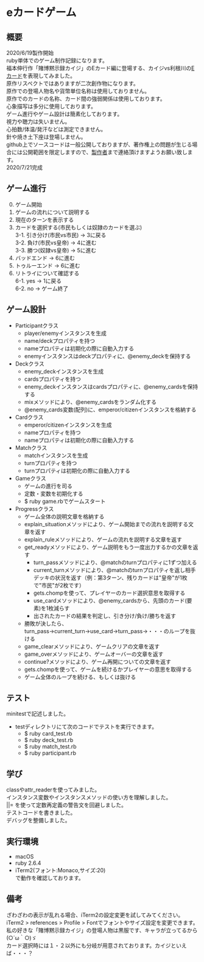 # eカードゲーム

## 概要
2020/6/19製作開始<br>
ruby単体でのゲーム制作記録になります。<br>
福本伸行作「賭博黙示録カイジ」のEカード編に登場する、カイジvs利根川の[Eカード](https://ja.wikipedia.org/wiki/%E8%B3%AD%E5%8D%9A%E9%BB%99%E7%A4%BA%E9%8C%B2%E3%82%AB%E3%82%A4%E3%82%B8#E%E3%82%AB%E3%83%BC%E3%83%89)を表現してみました。<br>
原作リスペクトではありますが二次創作物になります。<br>
原作での登場人物名や貨幣単位名称は使用しておりません。<br>
原作でのカードの名称、カード間の強弱関係は使用しております。<br>
心象描写は多分に使用しております。<br>
ゲーム進行やゲーム設計は簡素化しております。<br>
視力や聴力は失いません。<br>
心拍数/体温/発汗などは測定できません。<br>
針や焼き土下座は登場しません。<br>
github上でソースコードは一般公開しておりますが、著作権上の問題が生じる場合には公開範囲を限定しますので、[製作者](https://twitter.com/Growingplant3)まで連絡頂けますようお願い致します。<br>
2020/7/21完成<br>

## ゲーム進行
0. ゲーム開始
1. ゲームの流れについて説明する
2. 現在のターンを表示する
3. カードを選択する(市民もしくは奴隷のカードを選ぶ)
<br>3-1. 引き分け(市民vs市民) → 3に戻る
<br>3-2. 負け(市民vs皇帝) → 4に進む
<br>3-3. 勝つ(奴隷vs皇帝) → 5に進む
4. バッドエンド → 6に進む
5. トゥルーエンド → 6に進む
6. リトライについて確認する
<br>6-1. yes  →  1に戻る
<br>6-2. no → ゲーム終了

## ゲーム設計
- Participantクラス
  - player/enemyインスタンスを生成
  - name/deckプロパティを持つ
  - nameプロパティは初期化の際に自動入力する
  - enemyインスタンスはdeckプロパティに、@enemy_deckを保持する
- Deckクラス
  - enemy_deckインスタンスを生成
  - cardsプロパティを持つ
  - enemy_deckインスタンスはcardsプロパティに、@enemy_cardsを保持する
  - mixメソッドにより、@enemy_cardsをランダム化する
  - @enemy_cards変数(配列)に、emperor/citizenインスタンスを格納する
- Cardクラス
  - emperor/citizenインスタンスを生成
  - nameプロパティを持つ
  - nameプロパティは初期化の際に自動入力する
- Matchクラス
  - matchインスタンスを生成
  - turnプロパティを持つ
  - turnプロパティは初期化の際に自動入力する
- Gameクラス
  - ゲームの進行を司る
  - 定数・変数を初期化する
  - $ ruby game.rbでゲームスタート
- Progressクラス
  - ゲーム全体の説明文章を格納する
  - explain_situationメソッドにより、ゲーム開始までの流れを説明する文章を返す
  - explain_ruleメソッドにより、ゲームの流れを説明する文章を返す
  - get_readyメソッドにより、ゲーム説明をもう一度出力するかの文章を返す  
    - turn_passメソッドにより、@matchのturnプロパティに1ずつ加える
    - current_turnメソッドにより、@matchのturnプロパティを返し相手デッキの状況を返す（例：第3ターン、残りカードは"皇帝"が1枚で"市民"が2枚です）
    - gets.chompを使って、プレイヤーのカード選択意思を取得する
    - use_cardメソッドにより、@enemy_cardsから、先頭のカード(要素)を1枚減らす
    - 出されたカードの結果を判定し、引き分け/負け/勝ちを返す
  - 勝敗が決したら、turn_pass→current_turn→use_card→turn_pass→・・・のループを抜ける
  - game_clearメソッドにより、ゲームクリアの文章を返す
  - game_overメソッドにより、ゲームオーバーの文章を返す
  - continue?メソッドにより、ゲーム再開についての文章を返す
  - gets.chompを使って、ゲームを続けるかプレイヤーの意思を取得する
  - ゲーム全体のループを続ける、もしくは抜ける

## テスト
minitestで記述しました。
- testディレクトリにて次のコードでテストを実行できます。
  - $ ruby card_test.rb
  - $ ruby deck_test.rb
  - $ ruby match_test.rb
  - $ ruby participant.rb

## 学び
classやattr_readerを使ってみました。<br>
インスタンス変数やインスタンスメソッドの使い方を理解しました。<br>
||= を使って定数再定義の警告文を回避しました。<br>
テストコードを書きました。<br>
デバッグを整備しました。

## 実行環境
- macOS
- ruby 2.6.4
- iTerm2(フォント:Monaco,サイズ:20)
<br>で動作を確認しております。

## 備考
ざわざわの表示が乱れる場合、iTerm2の設定変更を試してみてください。<br>
iTerm2 > references > Profile > Fontでフォントやサイズ設定を変更できます。<br>
私の好きな「賭博黙示録カイジ」の登場人物は黒服です、キャラが立ってるから(○´ω｀○)ゞ<br>
カード選択時には１・２以外にも分岐が用意されております。カイジといえば・・・？
